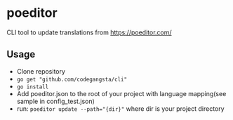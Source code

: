 # poeditor
CLI tool to update translations from https://poeditor.com/

## Usage

* Clone repository
* `go get "github.com/codegangsta/cli"`
* `go install`
* Add poeditor.json to the root of your project with language mapping(see sample in config_test.json)
* run: `poeditor update --path="{dir}"` where dir is your project directory
